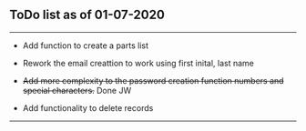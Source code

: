 ## ToDo list as of 01-07-2020 ##
---
* Add function to create a parts list

* Rework the email creattion to work using first inital, last name 

* ~~Add more complexity to the password creation function numbers and special characters.~~ Done JW

* Add functionality to delete records

---
